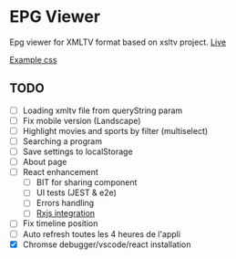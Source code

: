 # EPG Viewer

Epg viewer for XMLTV format based on xsltv project.
[Live][live]

[Example css][example_css]

## TODO

- [ ] Loading xmltv file from queryString param
- [ ] Fix mobile version (Landscape)
- [ ] Highlight movies and sports by filter (multiselect)
- [ ] Searching a program
- [ ] Save settings to localStorage
- [ ] About page
- [ ] React enhancement
  - [ ] BIT for sharing component
  - [ ] UI tests (JEST & e2e)
  - [ ] Errors handling
  - [ ] [Rxjs integration][rxjs_react]
- [ ] Fix timeline position
- [ ] Auto refresh toutes les 4 heures de l'appli
- [x] Chromse debugger/vscode/react installation

[live]: https://fazzani.github.io/xviewer
[example_css]: https://codepen.io/blackstockc/pen/eJbbyb
[rxjs_react]: https://reactrocket.com/post/react-and-rxjs/
